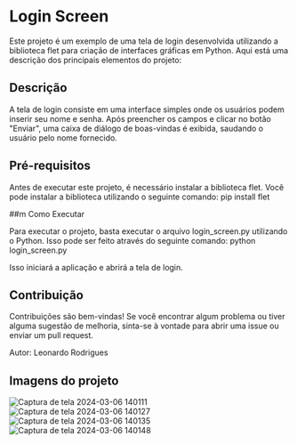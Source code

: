 # Login Screen 

Este projeto é um exemplo de uma tela de login desenvolvida utilizando a biblioteca flet para criação de interfaces gráficas em Python. Aqui está uma descrição dos principais elementos do projeto:
## Descrição

A tela de login consiste em uma interface simples onde os usuários podem inserir seu nome e senha. Após preencher os campos e clicar no botão "Enviar", uma caixa de diálogo de boas-vindas é exibida, saudando o usuário pelo nome fornecido.

## Pré-requisitos

Antes de executar este projeto, é necessário instalar a biblioteca flet. Você pode instalar a biblioteca utilizando o seguinte comando:
pip install flet

##m Como Executar

Para executar o projeto, basta executar o arquivo login_screen.py utilizando o Python. Isso pode ser feito através do seguinte comando:
python login_screen.py

Isso iniciará a aplicação e abrirá a tela de login.

## Contribuição

Contribuições são bem-vindas! Se você encontrar algum problema ou tiver alguma sugestão de melhoria, sinta-se à vontade para abrir uma issue ou enviar um pull request.

Autor: Leonardo Rodrigues



## Imagens do projeto

![Captura de tela 2024-03-06 140111](https://github.com/rxodrigues/Login-Screen/assets/137015987/a0d38fcc-58af-449a-8267-ae6cab5ab48f)
![Captura de tela 2024-03-06 140127](https://github.com/rxodrigues/Login-Screen/assets/137015987/81deb734-1925-4cda-a178-6a25eaefa812)
![Captura de tela 2024-03-06 140135](https://github.com/rxodrigues/Login-Screen/assets/137015987/d74efe1d-c3e8-4edb-b9c8-559ce8c4803d)
![Captura de tela 2024-03-06 140148](https://github.com/rxodrigues/Login-Screen/assets/137015987/711c9fd9-7eb9-400b-a997-271fbd3abd6f)
